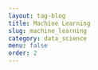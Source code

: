 ```yaml
---
layout: tag-blog
title: Machine Learning
slug: machine_learning
category: data_science
menu: false
order: 2
---
```


